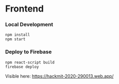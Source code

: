 # Frontend

### Local Development

```
npm install
npm start
```

### Deploy to Firebase

```
npm react-script build
firebase deploy
```

Visible here: https://hackmit-2020-290013.web.app/
